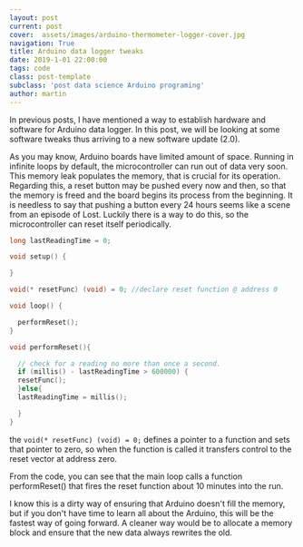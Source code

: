```yaml
---
layout: post
current: post
cover:  assets/images/arduino-thermometer-logger-cover.jpg
navigation: True
title: Arduino data logger tweaks
date: 2019-1-01 22:00:00
tags: code
class: post-template
subclass: 'post data science Arduino programing'
author: martin
---
```


In previous posts, I have mentioned a way to establish hardware and software for Arduino data logger. In this post, we will be looking at some software tweaks thus arriving to a new software update (2.0).

As you may know, Arduino boards have limited amount of space. Running in infinite loops by default, the microcontroller can run out of data very soon. This memory leak populates the memory, that is crucial for its operation. Regarding this, a reset button may be pushed every now and then, so that the memory is freed and the board begins its process from the beginning. It is needless to say that pushing a button every 24 hours seems like a scene from an episode of Lost. Luckily there is a way to do this, so the microcontroller can reset itself periodically.

```C
long lastReadingTime = 0;

void setup() {

}

void(* resetFunc) (void) = 0; //declare reset function @ address 0

void loop() {

  performReset();
}

void performReset(){

  // check for a reading no more than once a second.
  if (millis() - lastReadingTime > 600000) {
  resetFunc();
  }else{
  lastReadingTime = millis();

  }
}
```

the `void(* resetFunc) (void) = 0;` defines a pointer to a function and sets that pointer to zero, so when the function is called it transfers control to the reset vector at address zero.

From the code, you can see that the main loop calls a function performReset() that fires the reset function about 10 minutes into the run.

I know this is a dirty way of ensuring that Arduino doesn't fill the memory, but if you don't have time to learn all about the Arduino, this will be the fastest way of going forward.
A cleaner way would be to allocate a memory block and ensure that the new data always rewrites the old.
